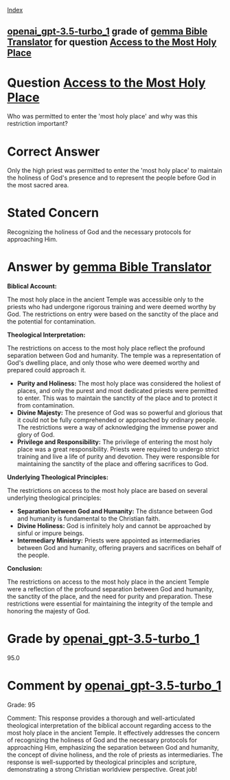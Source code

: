 
[Index](../../../../index.md)
## [openai_gpt-3.5-turbo_1](../../../grading_models/openai_gpt-3.5-turbo_1.md) grade of [gemma Bible Translator](../../../answering_models/gemma_Bible_Translator.md) for question [Access to the Most Holy Place](../../../questions/Access_to_the_Most_Holy_Place.md)

# Question [Access to the Most Holy Place](../../../questions/Access_to_the_Most_Holy_Place.md)
Who was permitted to enter the 'most holy place' and why was this restriction important?

# Correct Answer
Only the high priest was permitted to enter the 'most holy place' to maintain the holiness of God's presence and to represent the people before God in the most sacred area.

# Stated Concern
Recognizing the holiness of God and the necessary protocols for approaching Him.

# Answer by [gemma Bible Translator](../../../answering_models/gemma_Bible_Translator.md)
**Biblical Account:**

The most holy place in the ancient Temple was accessible only to the priests who had undergone rigorous training and were deemed worthy by God. The restrictions on entry were based on the sanctity of the place and the potential for contamination.

**Theological Interpretation:**

The restrictions on access to the most holy place reflect the profound separation between God and humanity. The temple was a representation of God's dwelling place, and only those who were deemed worthy and prepared could approach it.

* **Purity and Holiness:** The most holy place was considered the holiest of places, and only the purest and most dedicated priests were permitted to enter. This was to maintain the sanctity of the place and to protect it from contamination.
* **Divine Majesty:** The presence of God was so powerful and glorious that it could not be fully comprehended or approached by ordinary people. The restrictions were a way of acknowledging the immense power and glory of God.
* **Privilege and Responsibility:** The privilege of entering the most holy place was a great responsibility. Priests were required to undergo strict training and live a life of purity and devotion. They were responsible for maintaining the sanctity of the place and offering sacrifices to God.

**Underlying Theological Principles:**

The restrictions on access to the most holy place are based on several underlying theological principles:

* **Separation between God and Humanity:** The distance between God and humanity is fundamental to the Christian faith.
* **Divine Holiness:** God is infinitely holy and cannot be approached by sinful or impure beings.
* **Intermediary Ministry:** Priests were appointed as intermediaries between God and humanity, offering prayers and sacrifices on behalf of the people.

**Conclusion:**

The restrictions on access to the most holy place in the ancient Temple were a reflection of the profound separation between God and humanity, the sanctity of the place, and the need for purity and preparation. These restrictions were essential for maintaining the integrity of the temple and honoring the majesty of God.

# Grade by [openai_gpt-3.5-turbo_1](../../../grading_models/openai_gpt-3.5-turbo_1.md)
95.0

# Comment by [openai_gpt-3.5-turbo_1](../../../grading_models/openai_gpt-3.5-turbo_1.md)
Grade: 95

Comment: This response provides a thorough and well-articulated theological interpretation of the biblical account regarding access to the most holy place in the ancient Temple. It effectively addresses the concern of recognizing the holiness of God and the necessary protocols for approaching Him, emphasizing the separation between God and humanity, the concept of divine holiness, and the role of priests as intermediaries. The response is well-supported by theological principles and scripture, demonstrating a strong Christian worldview perspective. Great job!
